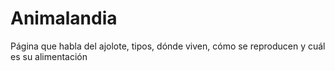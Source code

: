 # Animalandia
Página que habla del ajolote, tipos, dónde viven, cómo se reproducen y cuál es su alimentación 
